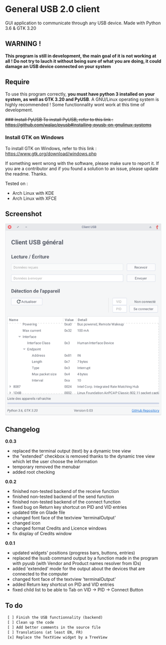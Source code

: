 # General USB 2.0 client
GUI application to communicate through any USB device. Made with Python 3.6 &amp; GTK 3.20

## WARNING !
**This program is still in development, the main goal of it is not working at all ! Do not try to lauch it without being sure of what you are doing, it could damage an USB device connected on your system**

## Require
To use this program correctly, **you must have python 3 installed on your system, as well as GTK 3.20 and PyUSB**. A GNU/Linux operating system is highly recommended ! Some functionnality wont work at this time of development. 

~~### Install PyUSB
To install PyUSB, refer to this link : 
https://github.com/walac/pyusb#installing-pyusb-on-gnulinux-systems~~

### Install GTK on Windows
To install GTK on Windows, refer to this link : 
https://www.gtk.org/download/windows.php

If something went wrong with the software, please make sure to report it. If you are a contributor and if you found a solution to an issue, please update the readme. Thanks.

Tested on :
- Arch Linux with KDE
- Arch Linux with XFCE

## Screenshot
![alt text](https://github.com/Lalks/General-USB-Client/blob/master/SCREENSHOTS/screenshot-01.png)

## Changelog
**0.0.3**
- replaced the terminal output (text) by a dynamic tree view
- the "extended" checkbox is removed thanks to the dynamic tree view which let the user choose the information
- temporary removed the menubar
- added root checking

**0.0.2**
- finished non-tested backend of the receive function
- finished non-tested backend of the send function
- finished non-tested backend of the connect function
- fixed bug on Return key shortcut on PID and VID entries
- updated title on Glade file
- changed font face of the textview 'terminalOutput'
- changed icon
- changed format Credits and Licence windows
- fix display of Credits window

**0.0.1**
- updated widgets' positions (progress bars, buttons, entries)
- replaced the lsusb command output by a function made in the program with pyusb (with Vendor and Product names resolver from IDs) 
- added 'extended' mode for the output about the devices that are connected to the computer
- changed font face of the textview 'terminalOutput'
- added Return key shortcut on PID and VID entries
- fixed child list to be able to Tab on VID -> PID -> Connect Button


## To do
	 [ ] Finish the USB functionnality (backend)
	 [ ] Clean up the code
	 [ ] Add better comments in the source file
	 [ ] Translations (at least EN, FR)
	 [x] Replace the TextView widget by a TreeView